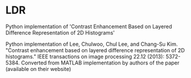 # LDR
Python implementation of 'Contrast Enhancement Based on Layered Difference Representation of 2D Histograms'

Python implementation of Lee, Chulwoo, Chul Lee, and Chang-Su Kim. "Contrast enhancement based on layered difference representation of 2D histograms." IEEE transactions on image processing 22.12 (2013): 5372-5384.
Converted from MATLAB implementation by authors of the paper (available on their website)
